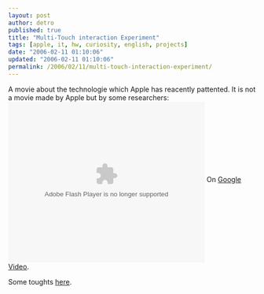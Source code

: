 ```yaml
---
layout: post
author: detro
published: true
title: "Multi-Touch interaction Experiment"
tags: [apple, it, hw, curiosity, english, projects]
date: "2006-02-11 01:10:06"
updated: "2006-02-11 01:10:06"
permalink: /2006/02/11/multi-touch-interaction-experiment/
---
```


A movie about the technologie which Apple has reacently pattented. It is not a movie made by Apple but by some researchers:
<embed style="width:400px; height:326px;" id="VideoPlayback" align="middle" type="application/x-shockwave-flash" src="http://video.google.com/googleplayer.swf?videoUrl=http%3A%2F%2Fvp.video.google.com%2Fvideodownload%3Fversion%3D0%26secureurl%3DlAAAANsWwI6s8foPpESFvwgqv6xeMzTPFs_B58kmHe7VVWFlmz2iCVKybk1Ytt3Xz1dgWRz0hCNyfBi1StBSYpPcm4NteMuqbRS6OL6t0_LznA-wcbH3SU3pogp_ylLapjLcV7h4kMqJpCP3p4VrqTNy8bTPeU6ySx0l19g5JGIrqxfo3c3j4vRD4SB_HA-Tfm9Y7XcsUrKbahMMcQsT9jEzD00%26sigh%3D_owJ5m_VFv8rEnqZsklMJcGGbFA%26begin%3D0%26len%3D211041%26docid%3D6379146923853181774&thumbnailUrl=http%3A%2F%2Fvideo.google.com%2FThumbnailServer%3Fcontentid%3Da780cfd69ec840b8%26second%3D5%26itag%3Dw320%26urlcreated%3D1139616366%26sigh%3D0xg7qXweRKy0d-BkoDTzYGZjR3g&playerId=6379146923853181774&playerMode=embedded" allowScriptAccess="sameDomain" quality="best" bgcolor="#ffffff" scale="noScale" wmode="window" salign="TL" > </embed>
On <a href="http://video.google.com/videoplay?docid=6379146923853181774">Google Video</a>.

Some toughts <a href="http://www.detronizator.org/2006/02/04/finger-zoom-a-new-apple-patent-to-increase-hci-drammatically/">here</a>.
